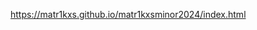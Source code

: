 [https://matr1kxs.github.io/matr1kxsminor2024/index.html
](https://matr1kxs.github.io/matr1kxsminor2024/minorproject2024/)
